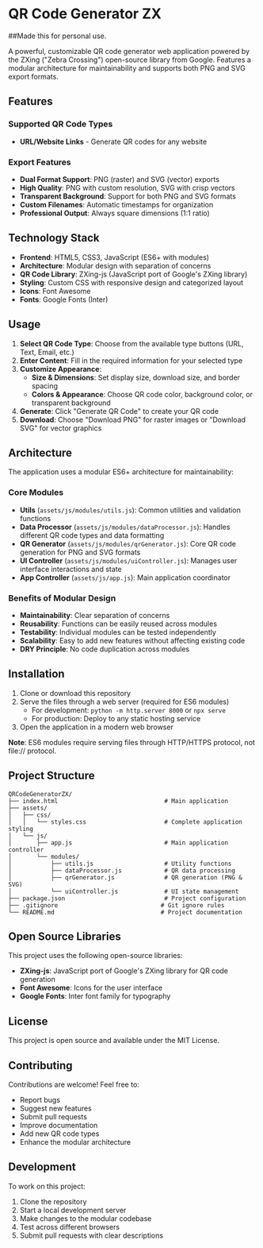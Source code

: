 # QR Code Generator ZX

##Made this for personal use.

A powerful, customizable QR code generator web application powered by the ZXing ("Zebra Crossing") open-source library from Google. Features a modular architecture for maintainability and supports both PNG and SVG export formats.

## Features

### Supported QR Code Types

- **URL/Website Links** - Generate QR codes for any website

### Export Features

- **Dual Format Support**: PNG (raster) and SVG (vector) exports
- **High Quality**: PNG with custom resolution, SVG with crisp vectors
- **Transparent Background**: Support for both PNG and SVG formats
- **Custom Filenames**: Automatic timestamps for organization
- **Professional Output**: Always square dimensions (1:1 ratio)

## Technology Stack

- **Frontend**: HTML5, CSS3, JavaScript (ES6+ with modules)
- **Architecture**: Modular design with separation of concerns
- **QR Code Library**: ZXing-js (JavaScript port of Google's ZXing library)
- **Styling**: Custom CSS with responsive design and categorized layout
- **Icons**: Font Awesome
- **Fonts**: Google Fonts (Inter)

## Usage

1. **Select QR Code Type**: Choose from the available type buttons (URL, Text, Email, etc.)
2. **Enter Content**: Fill in the required information for your selected type
3. **Customize Appearance**:
   - **Size & Dimensions**: Set display size, download size, and border spacing
   - **Colors & Appearance**: Choose QR code color, background color, or transparent background
4. **Generate**: Click "Generate QR Code" to create your QR code
5. **Download**: Choose "Download PNG" for raster images or "Download SVG" for vector graphics

## Architecture

The application uses a modular ES6+ architecture for maintainability:

### Core Modules

- **Utils** (`assets/js/modules/utils.js`): Common utilities and validation functions
- **Data Processor** (`assets/js/modules/dataProcessor.js`): Handles different QR code types and data formatting
- **QR Generator** (`assets/js/modules/qrGenerator.js`): Core QR code generation for PNG and SVG formats
- **UI Controller** (`assets/js/modules/uiController.js`): Manages user interface interactions and state
- **App Controller** (`assets/js/app.js`): Main application coordinator

### Benefits of Modular Design

- **Maintainability**: Clear separation of concerns
- **Reusability**: Functions can be easily reused across modules
- **Testability**: Individual modules can be tested independently
- **Scalability**: Easy to add new features without affecting existing code
- **DRY Principle**: No code duplication across modules

## Installation

1. Clone or download this repository
2. Serve the files through a web server (required for ES6 modules)
   - For development: `python -m http.server 8000` or `npx serve`
   - For production: Deploy to any static hosting service
3. Open the application in a modern web browser

**Note**: ES6 modules require serving files through HTTP/HTTPS protocol, not file:// protocol.

## Project Structure

```text
QRCodeGeneratorZX/
├── index.html                              # Main application
├── assets/
│   ├── css/
│   │   └── styles.css                      # Complete application styling
│   └── js/
│       ├── app.js                          # Main application controller
│       └── modules/
│           ├── utils.js                    # Utility functions
│           ├── dataProcessor.js            # QR data processing
│           ├── qrGenerator.js              # QR generation (PNG & SVG)
│           └── uiController.js             # UI state management
├── package.json                            # Project configuration
├── .gitignore                             # Git ignore rules
└── README.md                              # Project documentation
```

## Open Source Libraries

This project uses the following open-source libraries:

- **ZXing-js**: JavaScript port of Google's ZXing library for QR code generation
- **Font Awesome**: Icons for the user interface
- **Google Fonts**: Inter font family for typography

## License

This project is open source and available under the MIT License.

## Contributing

Contributions are welcome! Feel free to:

- Report bugs
- Suggest new features
- Submit pull requests
- Improve documentation
- Add new QR code types
- Enhance the modular architecture

## Development

To work on this project:

1. Clone the repository
2. Start a local development server
3. Make changes to the modular codebase
4. Test across different browsers
5. Submit pull requests with clear descriptions

